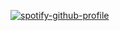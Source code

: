 [![spotify-github-profile](https://spotify-github-profile.vercel.app/api/view?uid=21gfgmyr4dc6ihzt7oayrq75a&cover_image=true&theme=novatorem)](https://spotify-github-profile.vercel.app/api/view?uid=21gfgmyr4dc6ihzt7oayrq75a&redirect=true)
